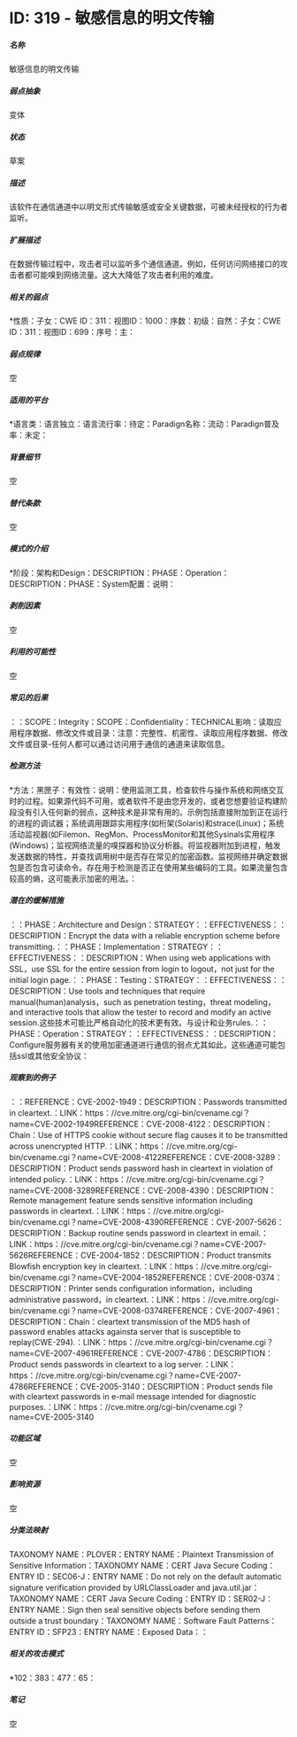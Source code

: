 # ID: 319 - 敏感信息的明文传输
<h5>名称</h5>敏感信息的明文传输
<h5>弱点抽象</h5>变体
<h5>状态</h5>草案
<h5>描述</h5>该软件在通信通道中以明文形式传输敏感或安全关键数据，可被未经授权的行为者监听。
<h5>扩展描述</h5>在数据传输过程中，攻击者可以监听多个通信通道。例如，任何访问网络接口的攻击者都可能嗅到网络流量。这大大降低了攻击者利用的难度。
<h5>相关的弱点</h5>*性质：子女：CWE ID：311：视图ID：1000：序数：初级：自然：子女：CWE ID：311：视图ID：699：序号：主：
<h5>弱点规律</h5>空
<h5>适用的平台</h5>*语言类：语言独立：语言流行率：待定：Paradign名称：流动：Paradign普及率：未定：
<h5>背景细节</h5>空
<h5>替代条款</h5>空
<h5>模式的介绍</h5>*阶段：架构和Design：DESCRIPTION：PHASE：Operation：DESCRIPTION：PHASE：System配置：说明：
<h5>剥削因素</h5>空
<h5>利用的可能性</h5>空
<h5>常见的后果</h5>：：SCOPE：Integrity：SCOPE：Confidentiality：TECHNICAL影响：读取应用程序数据、修改文件或目录：注意：完整性、机密性、读取应用程序数据、修改文件或目录-任何人都可以通过访问用于通信的通道来读取信息。
<h5>检测方法</h5>*方法：黑匣子：有效性：说明：使用监测工具，检查软件与操作系统和网络交互时的过程。如果源代码不可用，或者软件不是由您开发的，或者您想要验证构建阶段没有引入任何新的弱点，这种技术是非常有用的。示例包括直接附加到正在运行的进程的调试器；系统调用跟踪实用程序(如桁架(Solaris)和strace(Linux)；系统活动监视器(如Filemon、RegMon、ProcessMonitor和其他Sysinals实用程序(Windows)；监视网络流量的嗅探器和协议分析器。将监视器附加到进程，触发发送数据的特性，并查找调用树中是否存在常见的加密函数。监视网络并确定数据包是否包含可读命令。存在用于检测是否正在使用某些编码的工具。如果流量包含较高的熵，这可能表示加密的用法。：
<h5>潜在的缓解措施</h5>：：PHASE：Architecture and Design：STRATEGY：：EFFECTIVENESS：：DESCRIPTION：Encrypt the data with a reliable encryption scheme before transmitting.：：PHASE：Implementation：STRATEGY：：EFFECTIVENESS：：DESCRIPTION：When using web applications with SSL，use SSL for the entire session from login to logout，not just for the initial login page.：：PHASE：Testing：STRATEGY：：EFFECTIVENESS：：DESCRIPTION：Use tools and techniques that require manual(human)analysis，such as penetration testing，threat modeling，and interactive tools that allow the tester to record and modify an active session.这些技术可能比严格自动化的技术更有效。与设计和业务rules.：：PHASE：Operation：STRATEGY：：EFFECTIVENESS：：DESCRIPTION：Configure服务器有关的使用加密通道进行通信的弱点尤其如此，这些通道可能包括ssl或其他安全协议：
<h5>观察到的例子</h5>：：REFERENCE：CVE-2002-1949：DESCRIPTION：Passwords transmitted in cleartext.：LINK：https：//cve.mitre.org/cgi-bin/cvename.cgi？name=CVE-2002-1949REFERENCE：CVE-2008-4122：DESCRIPTION：Chain：Use of HTTPS cookie without secure flag causes it to be transmitted across unencrypted HTTP.：LINK：https：//cve.mitre.org/cgi-bin/cvename.cgi？name=CVE-2008-4122REFERENCE：CVE-2008-3289：DESCRIPTION：Product sends password hash in cleartext in violation of intended policy.：LINK：https：//cve.mitre.org/cgi-bin/cvename.cgi？name=CVE-2008-3289REFERENCE：CVE-2008-4390：DESCRIPTION：Remote management feature sends sensitive information including passwords in cleartext.：LINK：https：//cve.mitre.org/cgi-bin/cvename.cgi？name=CVE-2008-4390REFERENCE：CVE-2007-5626：DESCRIPTION：Backup routine sends password in cleartext in email.：LINK：https：//cve.mitre.org/cgi-bin/cvename.cgi？name=CVE-2007-5626REFERENCE：CVE-2004-1852：DESCRIPTION：Product transmits Blowfish encryption key in cleartext.：LINK：https：//cve.mitre.org/cgi-bin/cvename.cgi？name=CVE-2004-1852REFERENCE：CVE-2008-0374：DESCRIPTION：Printer sends configuration information，including administrative password，in cleartext.：LINK：https：//cve.mitre.org/cgi-bin/cvename.cgi？name=CVE-2008-0374REFERENCE：CVE-2007-4961：DESCRIPTION：Chain：cleartext transmission of the MD5 hash of password enables attacks againsta server that is susceptible to replay(CWE-294).：LINK：https：//cve.mitre.org/cgi-bin/cvename.cgi？name=CVE-2007-4961REFERENCE：CVE-2007-4786：DESCRIPTION：Product sends passwords in cleartext to a log server.：LINK：https：//cve.mitre.org/cgi-bin/cvename.cgi？name=CVE-2007-4786REFERENCE：CVE-2005-3140：DESCRIPTION：Product sends file with cleartext passwords in e-mail message intended for diagnostic purposes.：LINK：https：//cve.mitre.org/cgi-bin/cvename.cgi？name=CVE-2005-3140
<h5>功能区域</h5>空
<h5>影响资源</h5>空
<h5>分类法映射</h5>TAXONOMY NAME：PLOVER：ENTRY NAME：Plaintext Transmission of Sensitive Information：TAXONOMY NAME：CERT Java Secure Coding：ENTRY ID：SEC06-J：ENTRY NAME：Do not rely on the default automatic signature verification provided by URLClassLoader and java.util.jar：TAXONOMY NAME：CERT Java Secure Coding：ENTRY ID：SER02-J：ENTRY NAME：Sign then seal sensitive objects before sending them outside a trust boundary：TAXONOMY NAME：Software Fault Patterns：ENTRY ID：SFP23：ENTRY NAME：Exposed Data：：
<h5>相关的攻击模式</h5>*102：383：477：65：
<h5>笔记</h5>空

